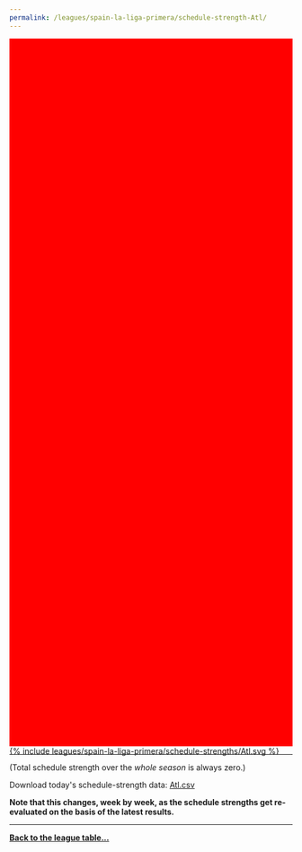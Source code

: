 ```yaml
---
permalink: /leagues/spain-la-liga-primera/schedule-strength-Atl/
---
```


<style>
.svg-wrap {
    background-color:red;
    height:0;
    padding-top:250%; /* 350px/550px */
    position: relative;
}

svg {
    background-color: white;
    height: 100%;
    display:block;
    width: 100%;
    position: absolute;
    top:0;
    left:0;
}
</style>


<div class="svg-wrap">
{% include leagues/spain-la-liga-primera/schedule-strengths/Atl.svg %}
</div>

-----

(Total schedule strength over the *whole season* is always zero.)


Download today's schedule-strength data: [Atl.csv](/assets/leagues/spain-la-liga-primera/2025/schedule-strengths/Atl.csv)

**Note that this changes, week by week, as the schedule strengths get re-evaluated on the
basis of the latest results.**

-----

[**Back to the league table...**](/leagues/spain-la-liga-primera)


